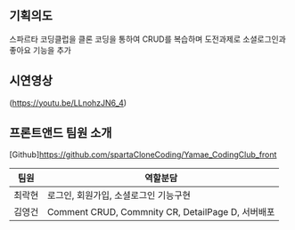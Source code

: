 ## 기획의도
스파르타 코딩클럽을 클론 코딩을 통하여 CRUD를 복습하며 도전과제로 소셜로그인과 좋아요 기능을 추가

## 시연영상
(https://youtu.be/LLnohzJN6_4)

## 프론트앤드 팀원 소개
[Github]https://github.com/spartaCloneCoding/Yamae_CodingClub_front

|팀원|역할분담|
|------|------|
|최락현|로그인, 회원가입, 소셜로그인 기능구현 |
|김영건|Comment CRUD, Commnity CR, DetailPage D, 서버배포 |
